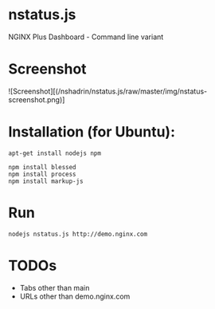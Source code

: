 # nstatus.js
NGINX Plus Dashboard - Command line variant

# Screenshot

![Screenshot][(/nshadrin/nstatus.js/raw/master/img/nstatus-screenshot.png)]

# Installation (for Ubuntu):
```
apt-get install nodejs npm

npm install blessed
npm install process
npm install markup-js
```

# Run
`nodejs nstatus.js http://demo.nginx.com`

# TODOs
* Tabs other than main
* URLs other than demo.nginx.com

